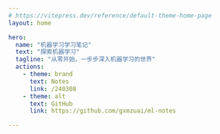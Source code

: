 ```yaml
---
# https://vitepress.dev/reference/default-theme-home-page
layout: home

hero:
  name: "机器学习学习笔记"
  text: "探索机器学习"
  tagline: "从零开始，一步步深入机器学习的世界"
  actions:
    - theme: brand
      text: Notes
      link: /240308
    - theme: alt
      text: GitHub
      link: https://github.com/gxmzuai/ml-notes

---
```


